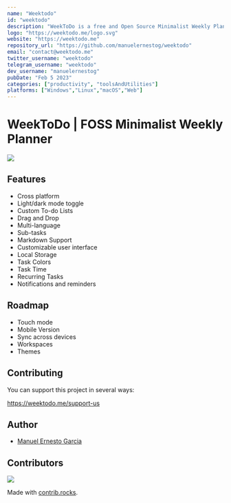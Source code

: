 ```yaml
---
name: "Weektodo"
id: "weektodo"
description: "WeekToDo is a free and Open Source Minimalist Weekly Planner and To Do list App for simple and effective people. Schedule your tasks, set reminders and handle projects with To Do list."
logo: "https://weektodo.me/logo.svg"
website: "https://weektodo.me"
repository_url: "https://github.com/manuelernestog/weektodo"
email: "contact@weektodo.me"
twitter_username: "weektodo"
telegram_username: "weektodo"
dev_username: "manuelernestog"
pubDate: "Feb 5 2023"
categories: ["productivity", "toolsAndUtilities"]
platforms: ["Windows","Linux","macOS","Web"]
---
```


# WeekToDo | FOSS Minimalist Weekly Planner

![](https://camo.githubusercontent.com/8f83a31e987f7ed7593bfdcd6743e700465250a23738f4474795e99f59f53697/68747470733a2f2f7765656b746f646f2e6d652f7765656b746f646f2d707265766965772e77656270)

## Features

- Cross platform
- Light/dark mode toggle
- Custom To-do Lists
- Drag and Drop
- Multi-language
- Sub-tasks
- Markdown Support
- Customizable user interface
- Local Storage
- Task Colors
- Task Time
- Recurring Tasks
- Notifications and reminders

## Roadmap

- Touch mode
- Mobile Version
- Sync across devices
- Workspaces
- Themes

## Contributing

You can support this project in several ways:

https://weektodo.me/support-us

## Author

- [Manuel Ernesto Garcia](https://manuelernestogr.bio.link/)

## Contributors

<a href="https://github.com/zuntek/weektodoweb/graphs/contributors">
  <img src="https://contrib.rocks/image?repo=zuntek/weektodoweb" />
</a>

Made with [contrib.rocks](https://contrib.rocks).